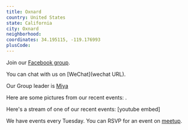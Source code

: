 ```yaml
---
title: Oxnard
country: United States
state: California
city: Oxnard
neighborhood: 
coordinates: 34.195115, -119.176993
plusCode:
---
```

Join our [Facebook group](https://www.facebook.com/groups/fccoxnard/).

You can chat with us on [WeChat](wechat URL).

Our Group leader is [Miya](freecodecamp.org/miya)

Here are some pictures from our recent events:
![]().

Here's a stream of one of our recent events:
[youtube embed]

We have events every Tuesday. You can RSVP for an event on [meetup](meetupurl).
